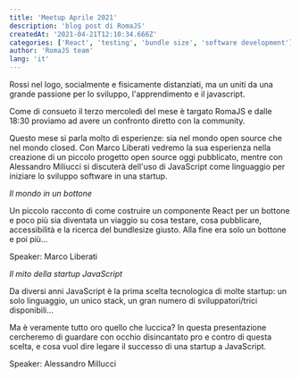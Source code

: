 ```yaml
---
title: 'Meetup Aprile 2021'
description: 'blog post di RomaJS'
createdAt: '2021-04-21T12:10:34.666Z'
categories: ['React', 'testing', 'bundle size', 'software development']
author: 'RomaJS team'
lang: 'it'
---
```


Rossi nel logo, socialmente e fisicamente distanziati, ma un uniti da una grande passione per lo sviluppo, l'apprendimento e il javascript.

Come di consueto il terzo mercoledì del mese è targato RomaJS e dalle 18:30 proviamo ad avere un confronto diretto con la community.

Questo mese si parla molto di esperienze: sia nel mondo open source che nel mondo closed. Con Marco Liberati vedremo la sua esperienza nella creazione di un piccolo progetto open source oggi pubblicato, mentre con Alessandro Miliucci si discuterà dell'uso di JavaScript come linguaggio per iniziare lo sviluppo software in una startup.

_Il mondo in un bottone_

Un piccolo racconto di come costruire un componente React per un bottone e poco più sia diventata un viaggio su cosa testare, cosa pubblicare, accessibilità e la ricerca del bundlesize giusto. Alla fine era solo un bottone e poi più…

Speaker: Marco Liberati

_Il mito della startup JavaScript_

Da diversi anni JavaScript è la prima scelta tecnologica di molte startup: un solo linguaggio, un unico stack, un gran numero di sviluppatori/trici disponibili...

Ma è veramente tutto oro quello che luccica? In questa presentazione cercheremo di guardare con occhio disincantato pro e contro di questa scelta, e cosa vuol dire legare il successo di una startup a JavaScript.

Speaker: Alessandro Millucci
